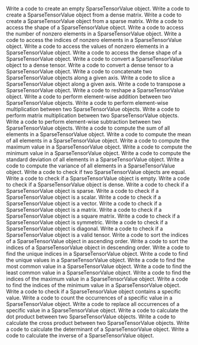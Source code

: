 Write a code to create an empty SparseTensorValue object.
Write a code to create a SparseTensorValue object from a dense matrix.
Write a code to create a SparseTensorValue object from a sparse matrix.
Write a code to access the shape of a SparseTensorValue object.
Write a code to access the number of nonzero elements in a SparseTensorValue object.
Write a code to access the indices of nonzero elements in a SparseTensorValue object.
Write a code to access the values of nonzero elements in a SparseTensorValue object.
Write a code to access the dense shape of a SparseTensorValue object.
Write a code to convert a SparseTensorValue object to a dense tensor.
Write a code to convert a dense tensor to a SparseTensorValue object.
Write a code to concatenate two SparseTensorValue objects along a given axis.
Write a code to slice a SparseTensorValue object along a given axis.
Write a code to transpose a SparseTensorValue object.
Write a code to reshape a SparseTensorValue object.
Write a code to perform element-wise addition between two SparseTensorValue objects.
Write a code to perform element-wise multiplication between two SparseTensorValue objects.
Write a code to perform matrix multiplication between two SparseTensorValue objects.
Write a code to perform element-wise subtraction between two SparseTensorValue objects.
Write a code to compute the sum of all elements in a SparseTensorValue object.
Write a code to compute the mean of all elements in a SparseTensorValue object.
Write a code to compute the maximum value in a SparseTensorValue object.
Write a code to compute the minimum value in a SparseTensorValue object.
Write a code to compute the standard deviation of all elements in a SparseTensorValue object.
Write a code to compute the variance of all elements in a SparseTensorValue object.
Write a code to check if two SparseTensorValue objects are equal.
Write a code to check if a SparseTensorValue object is empty.
Write a code to check if a SparseTensorValue object is dense.
Write a code to check if a SparseTensorValue object is sparse.
Write a code to check if a SparseTensorValue object is a scalar.
Write a code to check if a SparseTensorValue object is a vector.
Write a code to check if a SparseTensorValue object is a matrix.
Write a code to check if a SparseTensorValue object is a square matrix.
Write a code to check if a SparseTensorValue object is symmetric.
Write a code to check if a SparseTensorValue object is diagonal.
Write a code to check if a SparseTensorValue object is a valid tensor.
Write a code to sort the indices of a SparseTensorValue object in ascending order.
Write a code to sort the indices of a SparseTensorValue object in descending order.
Write a code to find the unique indices in a SparseTensorValue object.
Write a code to find the unique values in a SparseTensorValue object.
Write a code to find the most common value in a SparseTensorValue object.
Write a code to find the least common value in a SparseTensorValue object.
Write a code to find the indices of the maximum value in a SparseTensorValue object.
Write a code to find the indices of the minimum value in a SparseTensorValue object.
Write a code to check if a SparseTensorValue object contains a specific value.
Write a code to count the occurrences of a specific value in a SparseTensorValue object.
Write a code to replace all occurrences of a specific value in a SparseTensorValue object.
Write a code to calculate the dot product between two SparseTensorValue objects.
Write a code to calculate the cross product between two SparseTensorValue objects.
Write a code to calculate the determinant of a SparseTensorValue object.
Write a code to calculate the inverse of a SparseTensorValue object.